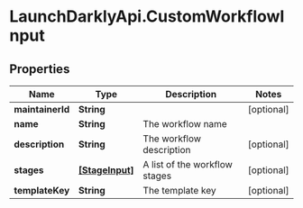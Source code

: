 # LaunchDarklyApi.CustomWorkflowInput

## Properties

Name | Type | Description | Notes
------------ | ------------- | ------------- | -------------
**maintainerId** | **String** |  | [optional] 
**name** | **String** | The workflow name | 
**description** | **String** | The workflow description | [optional] 
**stages** | [**[StageInput]**](StageInput.md) | A list of the workflow stages | [optional] 
**templateKey** | **String** | The template key | [optional] 


